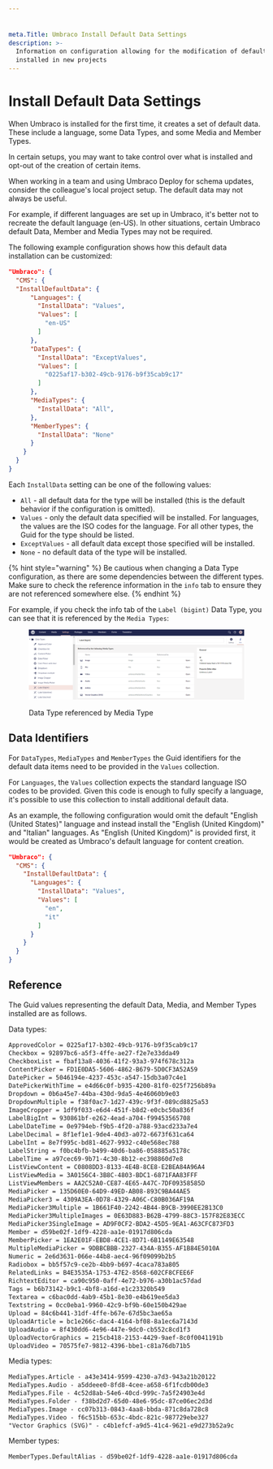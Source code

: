 ```yaml
---


meta.Title: Umbraco Install Default Data Settings
description: >-
  Information on configuration allowing for the modification of default data
  installed in new projects
---
```


# Install Default Data Settings

When Umbraco is installed for the first time, it creates a set of default data. These include a language, some Data Types, and some Media and Member Types.

In certain setups, you may want to take control over what is installed and opt-out of the creation of certain items.

When working in a team and using Umbraco Deploy for schema updates, consider the colleague's local project setup. The default data may not always be useful.

For example, if different languages are set up in Umbraco, it's better not to recreate the default language (en-US). In other situations, certain Umbraco default Data, Member and Media Types may not be required.

The following example configuration shows how this default data installation can be customized:

```json
"Umbraco": {
  "CMS": {
  "InstallDefaultData": {
      "Languages": {
        "InstallData": "Values",
        "Values": [
          "en-US"
        ]
      },
      "DataTypes": {
        "InstallData": "ExceptValues",
        "Values": [
          "0225af17-b302-49cb-9176-b9f35cab9c17"
        ]
      },
      "MediaTypes": {
        "InstallData": "All",
      },
      "MemberTypes": {
        "InstallData": "None"
      }
    }
  }
}
```

Each `InstallData` setting can be one of the following values:

* `All` - all default data for the type will be installed (this is the default behavior if the configuration is omitted).
* `Values` - only the default data specified will be installed. For languages, the values are the ISO codes for the language. For all other types, the Guid for the type should be listed.
* `ExceptValues` - all default data except those specified will be installed.
* `None` - no default data of the type will be installed.

{% hint style="warning" %}
Be cautious when changing a Data Type configuration, as there are some dependencies between the different types. Make sure to check the reference information in the `info` tab to ensure they are not referenced somewhere else.
{% endhint %}

For example, if you check the info tab of the `Label (bigint)` Data Type, you can see that it is referenced by the `Media Types`:

<figure><img src="../../.gitbook/assets/ReferencedDataTypes.PNG" alt=""><figcaption><p>Data Type referenced by Media Type</p></figcaption></figure>

## Data Identifiers

For `DataTypes`, `MediaTypes` and `MemberTypes` the Guid identifiers for the default data items need to be provided in the `Values` collection.

For `Languages`, the `Values` collection expects the standard language ISO codes to be provided. Given this code is enough to fully specify a language, it's possible to use this collection to install additional default data.

As an example, the following configuration would omit the default "English (United States)" language and instead install the "English (United Kingdom)" and "Italian" languages. As "English (United Kingdom)" is provided first, it would be created as Umbraco's default language for content creation.

```json
"Umbraco": {
  "CMS": {
    "InstallDefaultData": {
      "Languages": {
        "InstallData": "Values",
        "Values": [
          "en",
          "it"
        ]
      }
    }
  }
}
```

## Reference

The Guid values representing the default Data, Media, and Member Types installed are as follows.

Data types:

```none
ApprovedColor = 0225af17-b302-49cb-9176-b9f35cab9c17
Checkbox = 92897bc6-a5f3-4ffe-ae27-f2e7e33dda49
CheckboxList = fbaf13a8-4036-41f2-93a3-974f678c312a
ContentPicker = FD1E0DA5-5606-4862-B679-5D0CF3A52A59
DatePicker = 5046194e-4237-453c-a547-15db3a07c4e1
DatePickerWithTime = e4d66c0f-b935-4200-81f0-025f7256b89a
Dropdown = 0b6a45e7-44ba-430d-9da5-4e46060b9e03
DropdownMultiple = f38f0ac7-1d27-439c-9f3f-089cd8825a53
ImageCropper = 1df9f033-e6d4-451f-b8d2-e0cbc50a836f
LabelBigInt = 930861bf-e262-4ead-a704-f99453565708
LabelDateTime = 0e9794eb-f9b5-4f20-a788-93acd233a7e4
LabelDecimal = 8f1ef1e1-9de4-40d3-a072-6673f631ca64
LabelInt = 8e7f995c-bd81-4627-9932-c40e568ec788
LabelString = f0bc4bfb-b499-40d6-ba86-058885a5178c
LabelTime = a97cec69-9b71-4c30-8b12-ec398860d7e8
ListViewContent = C0808DD3-8133-4E4B-8CE8-E2BEA84A96A4
ListViewMedia = 3A0156C4-3B8C-4803-BDC1-6871FAA83FFF
ListViewMembers = AA2C52A0-CE87-4E65-A47C-7DF09358585D
MediaPicker = 135D60E0-64D9-49ED-AB08-893C9BA44AE5
MediaPicker3 = 4309A3EA-0D78-4329-A06C-C80B036AF19A
MediaPicker3Multiple = 1B661F40-2242-4B44-B9CB-3990EE2B13C0
MediaPicker3MultipleImages = 0E63D883-B62B-4799-88C3-157F82E83ECC
MediaPicker3SingleImage = AD9F0CF2-BDA2-45D5-9EA1-A63CFC873FD3
Member = d59be02f-1df9-4228-aa1e-01917d806cda
MemberPicker = 1EA2E01F-EBD8-4CE1-8D71-6B1149E63548
MultipleMediaPicker = 9DBBCBBB-2327-434A-B355-AF1B84E5010A
Numeric = 2e6d3631-066e-44b8-aec4-96f09099b2b5
Radiobox = bb5f57c9-ce2b-4bb9-b697-4caca783a805
RelatedLinks = B4E3535A-1753-47E2-8568-602CF8CFEE6F
RichtextEditor = ca90c950-0aff-4e72-b976-a30b1ac57dad
Tags = b6b73142-b9c1-4bf8-a16d-e1c23320b549
Textarea = c6bac0dd-4ab9-45b1-8e30-e4b619ee5da3
Textstring = 0cc0eba1-9960-42c9-bf9b-60e150b429ae
Upload = 84c6b441-31df-4ffe-b67e-67d5bc3ae65a
UploadArticle = bc1e266c-dac4-4164-bf08-8a1ec6a7143d
UploadAudio = 8f430dd6-4e96-447e-9dc0-cb552c8cd1f3
UploadVectorGraphics = 215cb418-2153-4429-9aef-8c0f0041191b
UploadVideo = 70575fe7-9812-4396-bbe1-c81a76db71b5
```

Media types:

```none
MediaTypes.Article - a43e3414-9599-4230-a7d3-943a21b20122
MediaTypes.Audio - a5ddeee0-8fd8-4cee-a658-6f1fcdb00de3
MediaTypes.File - 4c52d8ab-54e6-40cd-999c-7a5f24903e4d
MediaTypes.Folder - f38bd2d7-65d0-48e6-95dc-87ce06ec2d3d
MediaTypes.Image - cc07b313-0843-4aa8-bbda-871c8da728c8
MediaTypes.Video - f6c515bb-653c-4bdc-821c-987729ebe327
"Vector Graphics (SVG)" - c4b1efcf-a9d5-41c4-9621-e9d273b52a9c
```

Member types:

```none
MemberTypes.DefaultAlias - d59be02f-1df9-4228-aa1e-01917d806cda
```
